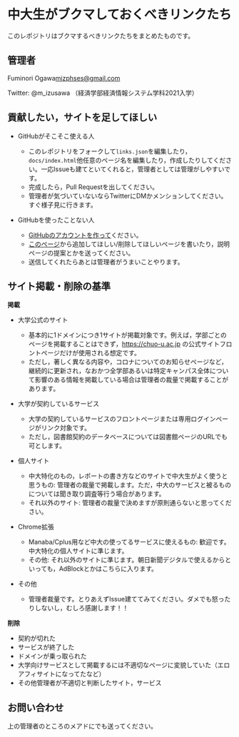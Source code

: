 # 中大生がブクマしておくべきリンクたち

このレポジトリはブクマするべきリンクたちをまとめたものです。

## 管理者
Fuminori Ogawa<mizphses@gmail.com>

Twitter: @m_izusawa （経済学部経済情報システム学科2021入学）

## 貢献したい，サイトを足してほしい

- GitHubがそこそこ使える人
  - このレポジトリをフォークして`links.json`を編集したり，`docs/index.html`他任意のページ名を編集したり，作成したりしてください。一応Issueも建てといてくれると，管理者としては管理がしやすいです。
  - 完成したら，Pull Requestを出してください。
  - 管理者が気づいていないならTwitterにDMかメンションしてください。すぐ様子見に行きます。

- GitHubを使ったことない人
  - [GitHubのアカウントを作って](https://github.com/join)ください。
  - [このページ](https://github.com/mizphses/links.chuo.club/issues/new/choose)から追加してほしい/削除してほしいページを書いたり，説明ページの提案とかを送ってください。
  - 送信してくれたらあとは管理者がうまいことやります。

## サイト掲載・削除の基準
**掲載**

- 大学公式のサイト
  - 基本的に1ドメインにつき1サイトが掲載対象です。例えば，学部ごとのページを掲載することはできず，https://chuo-u.ac.jp の公式サイトフロントページだけが使用される想定です。
  - ただし，著しく異なる内容や，コロナについてのお知らせページなど，継続的に更新され，なおかつ全学部あるいは特定キャンパス全体について影響のある情報を掲載している場合は管理者の裁量で掲載することがあります。

- 大学が契約しているサービス
  - 大学の契約しているサービスのフロントページまたは専用ログインページがリンク対象です。
  - ただし，図書館契約のデータベースについては図書館ページのURLでも可とします。

- 個人サイト
  - 中大特化のもの，レポートの書き方などのサイトで中大生がよく使うと思うもの: 管理者の裁量で掲載します。ただ，中大のサービスと被るものについては聞き取り調査等行う場合があります。
  - それ以外のサイト: 管理者の裁量で決めますが原則通らないと思ってください。

- Chrome拡張
  - Manaba/Cplus用など中大の使ってるサービスに使えるもの: 歓迎です。中大特化の個人サイトに準じます。
  - その他: それ以外のサイトに準じます。朝日新聞デジタルで使えるからといっても，AdBlockとかはこちらに入ります。

- その他
  - 管理者裁量です。とりあえずIssue建ててみてください。ダメでも怒ったりしないし，むしろ感謝します！！

**削除**
- 契約が切れた
- サービスが終了した
- ドメインが乗っ取られた
- 大学向けサービスとして掲載するには不適切なページに変貌していた（エロアフィサイトになってたなど）
- その他管理者が不適切と判断したサイト，サービス

## お問い合わせ

上の管理者のところのメアドにでも送ってください。
